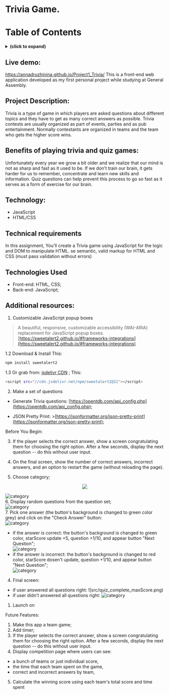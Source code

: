 # Trivia Game.
# Table of Contents

<details>
<summary><b>(click to expand)</b></summary>
<!-- MarkdownTOC -->
  
1. [Live demo](#liveDemo)
1. [Description](#description)
1. [Benefits of playing trivia and quiz games](#benefits)
1. [Technology](#technology)  
1. [Technical Requirements](#technicalRequirements)
1. [Technologies Used](#technologiesUsed)  
1. [Additional resources](#resources)
1. [Download Install](#downloadInstall)

<!-- /MarkdownTOC -->
</details>


<a id="liveDemo"></a>
## Live demo:

https://annadruzhinina.github.io/Project1_Trivia/
This is a front-end web application developed as my first personal project while studying at General
Assembly.

<a id="description"></a>
## Project Description:

Trivia is a type of game in which players are asked questions about different topics and they have to get as many correct answers as possible. Trivia contests are usually organized as part of events, parties and as pub entertainment. Normally contestants are organized in teams and the team who gets the higher score wins.

<a id="benefits"></a>
## Benefits of playing trivia and quiz games:

Unfortunately every year we grow a bit older and we realize that our mind is not as sharp and fast as it used to be. If we don’t train our brain, it gets harder for us to remember, concentrate and learn new skills and information.
Quiz questions can help prevent this process to go so fast as it serves as a form of exercise for our brain.

<a id="technology"></a>
## Technology:

- JavaScript
- HTML/CSS

<a id="technicalRequirements"></a>
## Technical requirements

In this assignment, You'll create a Trivia game using JavaScript for the logic and DOM to manipulate HTML. se semantic, valid markup for HTML and CSS (must pass validation without errors)

<a id="technologiesUsed"></a>
## Technologies Used

- Front-end: HTML, CSS; <br>
- Back-end: JavaScript;

<a id="resources"></a>
## Additional resources:

1. Customizable JavaScript popup boxes

> A beautiful, responsive, customizable accessibility (WAI-ARIA) replacement for JavaScript popup boxes.
[https://sweetalert2.github.io/#frameworks-integrations](https://sweetalert2.github.io/#frameworks-integrations)

1.2 Download & Install
This: 

```bash
npm install sweetalert2
```
1.3 Or grab from: [jsdelivr CDN](https://www.jsdelivr.com/package/npm/sweetalert2) ;
This:

```bash
<script src="//cdn.jsdelivr.net/npm/sweetalert2@11"></script>
```

2. Make a set of questions

- Generate Trivia questions: [https://opentdb.com/api_config.php](https://opentdb.com/api_config.php);

- JSON Pretty Print: >[https://jsonformatter.org/json-pretty-print](https://jsonformatter.org/json-pretty-print);

Before You Begin:




3. If the player selects the correct answer, show a screen congratulating them for choosing the right option. After a few seconds, display the next question -- do this without user input.
4. On the final screen, show the number of correct answers, incorrect answers, and an option to restart the game (without reloading the page).

5. Choose category;

<div style="text-align:center"><img src="choose_category.jpg" /></div>

![category](src/choose_category.jpg)<br> 6. Display random questions from the question set;<br>
![category](src/question.jpg)<br> 7. Pick one answer (the button's background is changed to green color grey) and click on the "Check Answer" button:<br>
![category](src/selected_question.jpg)<br>

- if the answer is correct: the button's background is changed to green color, starScore update +5, question +1/10, and appear button "Next Question";<br>
  ![category](src/right_answer.jpg)<br>
- if the answer is incorrect: the button's background is changed to red color, starScore dosen't update, question +1/10, and appear button "Next Question";<br>
  ![category](src/wrong_answer.jpg)<br>

4. Final screen:

- if user answered all questions right:
  ![src/quiz_complete_maxScore.png)
- if user didn't answered all questions right:
  ![category](src/quiz_complete.jpg)



1. Launch on

Future Features:

1. Make this app a team game;
2. Add timer;
3. If the player selects the correct answer, show a screen congratulating them for choosing the right option. After a few seconds, display the next question -- do this without user input.
4. Display competition page where users can see:

- a bunch of teams or just individual score,
- the time that each team spent on the game,
- correct and incorrect answers by team,

5. Calculate the winning score using each team's total score and time spent
